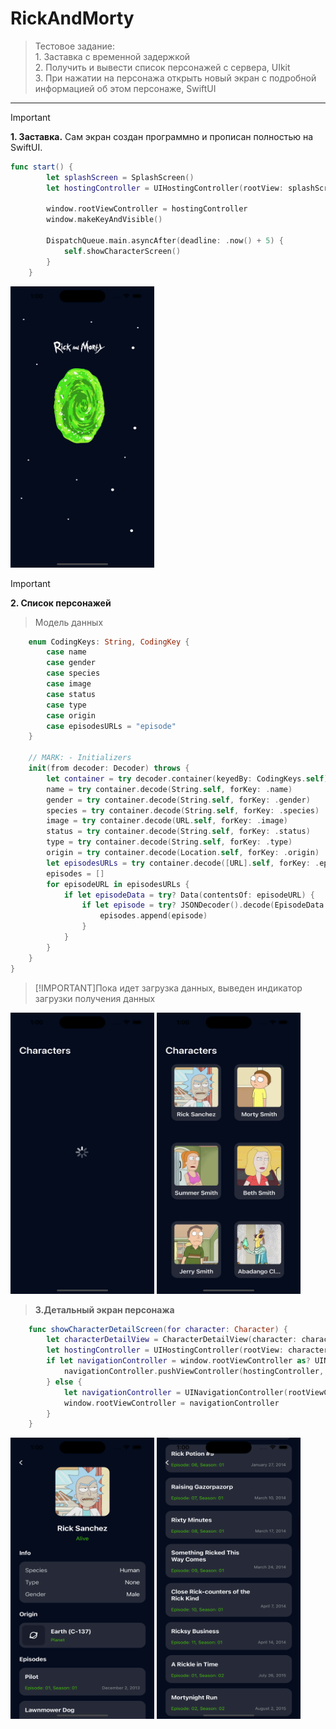 # RickAndMorty
>Тестовое задание:  
    1. Заставка с временной задержкой  
    2. Получить и вывести список персонажей с сервера, UIkit  
    3. При нажатии на персонажа открыть новый экран с подробной информацией об этом персонаже, SwiftUI

---
>[!IMPORTANT]
__1. Заставка.__  Сам экран создан программно и прописан полностью на SwiftUI.  
```Swift
func start() {
        let splashScreen = SplashScreen()
        let hostingController = UIHostingController(rootView: splashScreen)

        window.rootViewController = hostingController
        window.makeKeyAndVisible()

        DispatchQueue.main.asyncAfter(deadline: .now() + 5) {
            self.showCharacterScreen()
        }
    }
```
<img src="https://raw.githubusercontent.com/Allison-cr/sec/main/sec/utils/Simulator%20Screenshot%20-%20iPhone%2014%20Pro%20-%202024-01-30%20at%2001.00.10.png" width="230" height="450">

>[!IMPORTANT]
__2. Список персонажей__ 
>Модель данных 
```Swift
    enum CodingKeys: String, CodingKey {
        case name
        case gender
        case species
        case image
        case status
        case type
        case origin
        case episodesURLs = "episode"
    }
    
    // MARK: - Initializers
    init(from decoder: Decoder) throws {
        let container = try decoder.container(keyedBy: CodingKeys.self)
        name = try container.decode(String.self, forKey: .name)
        gender = try container.decode(String.self, forKey: .gender)
        species = try container.decode(String.self, forKey: .species)
        image = try container.decode(URL.self, forKey: .image)
        status = try container.decode(String.self, forKey: .status)
        type = try container.decode(String.self, forKey: .type)
        origin = try container.decode(Location.self, forKey: .origin)
        let episodesURLs = try container.decode([URL].self, forKey: .episodesURLs)
        episodes = []
        for episodeURL in episodesURLs {
            if let episodeData = try? Data(contentsOf: episodeURL) {
                if let episode = try? JSONDecoder().decode(EpisodeData.self, from: episodeData) {
                    episodes.append(episode)
                }
            }
        }
    }
}
```

>[!IMPORTANT]Пока идет загрузка данных, выведен индикатор загрузки получения данных

<img src="https://raw.githubusercontent.com/Allison-cr/sec/main/sec/utils/Simulator%20Screenshot%20-%20iPhone%2014%20Pro%20-%202024-01-30%20at%2001.00.14.png" width="230" height="450">
<img src="https://raw.githubusercontent.com/Allison-cr/sec/main/sec/utils/Simulator%20Screenshot%20-%20iPhone%2014%20Pro%20-%202024-01-30%20at%2001.00.33.png" width="230" height="450">


> __3.Детальный экран персонажа__ 

```Swift
    func showCharacterDetailScreen(for character: Character) {
        let characterDetailView = CharacterDetailView(character: character)
        let hostingController = UIHostingController(rootView: characterDetailView)
        if let navigationController = window.rootViewController as? UINavigationController {
            navigationController.pushViewController(hostingController, animated: true)
        } else {
            let navigationController = UINavigationController(rootViewController: hostingController)
            window.rootViewController = navigationController
        }
    }
```
<img src="https://raw.githubusercontent.com/Allison-cr/sec/main/sec/utils/Simulator%20Screenshot%20-%20iPhone%2014%20Pro%20-%202024-01-30%20at%2001.00.39.png" width="230" height="450">
<img src="https://raw.githubusercontent.com/Allison-cr/sec/main/sec/utils/Simulator%20Screenshot%20-%20iPhone%2014%20Pro%20-%202024-01-30%20at%2001.00.46.png" width="230" height="450">


